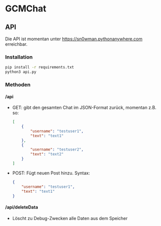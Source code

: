 # GCMChat

## API

Die API ist momentan unter https://sn0wman.pythonanywhere.com erreichbar.

### Installation

```bash
pip install -r requirements.txt
python3 api.py
```

### Methoden

#### /api

* GET: gibt den gesamten Chat im JSON-Format zurück, momentan z.B. so:

    ```json
    [
        {
            "username": "testuser1",
            "text": "text1"
        },
        {
            "username": "testuser2",
            "text": "text2"
        }
    ]
    ```
* POST: Fügt neuen Post hinzu. Syntax:

    ```json
    {
        "username": "testuser1",
        "text": "text1"
    }
    ```

#### /api/deleteData

* Löscht zu Debug-Zwecken alle Daten aus dem Speicher